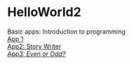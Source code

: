 # HelloWorld2
Basic apps: Introduction to programming
<a href = "https://atkinsann.github.io/HelloWorld2/first_event.html"><br>App 1</a><br>
<a href = "https://atkinsann.github.io/HelloWorld2/story_editor.html">App2: Story Writer</a><br>
<a href = "https://atkinsann.github.io/HelloWorld2/story_editor.html"><em>App3: Even or Odd?</em>


